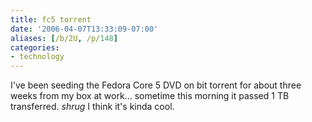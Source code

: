 ```yaml
---
title: fc5 torrent
date: '2006-04-07T13:33:09-07:00'
aliases: [/b/2U, /p/148]
categories:
- technology
---
```

I've been seeding the Fedora Core 5 DVD on bit torrent for about three weeks from my box at work... sometime this
morning it passed 1 TB transferred. *shrug* I think it's kinda cool.
